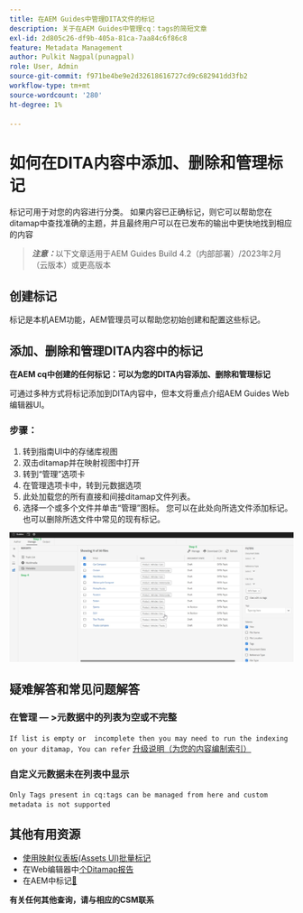 ```yaml
---
title: 在AEM Guides中管理DITA文件的标记
description: 关于在AEM Guides中管理cq：tags的简短文章
exl-id: 2d805c26-df9b-405a-81ca-7aa84c6f86c8
feature: Metadata Management
author: Pulkit Nagpal(punagpal)
role: User, Admin
source-git-commit: f971be4be9e2d32618616727cd9c682941dd3fb2
workflow-type: tm+mt
source-wordcount: '280'
ht-degree: 1%

---
```


# 如何在DITA内容中添加、删除和管理标记

标记可用于对您的内容进行分类。 如果内容已正确标记，则它可以帮助您在ditamap中查找准确的主题，并且最终用户可以在已发布的输出中更快地找到相应的内容

> **_注意：_**&#x200B;以下文章适用于AEM Guides Build 4.2（内部部署）/2023年2月（云版本）或更高版本


## 创建标记

标记是本机AEM功能，AEM管理员可以帮助您初始创建和配置这些标记。


## 添加、删除和管理DITA内容中的标记

**在AEM cq中创建的任何标记：可以为您的DITA内容添加、删除和管理标记**

可通过多种方式将标记添加到DITA内容中，但本文将重点介绍AEM Guides Web编辑器UI。

### 步骤：

1. 转到指南UI中的存储库视图
2. 双击ditamap并在映射视图中打开
3. 转到“管理”选项卡
4. 在管理选项卡中，转到元数据选项
5. 此处加载您的所有直接和间接ditamap文件列表。
6. 选择一个或多个文件并单击“管理”图标。 您可以在此处向所选文件添加标记。
也可以删除所选文件中常见的现有标记。

<img title="在AEM Guides中管理标记 " alt="管理DITA中的标记 " src="ManageTags.jpg">

## 疑难解答和常见问题解答

### 在管理 — >元数据中的列表为空或不完整

`If list is empty or  incomplete then you may need to run the indexing on your ditamap, You can refer` [升级说明（为您的内容编制索引）](https://experienceleague.adobe.com/docs/experience-manager-guides-learn/tutorials/install-guide/on-prem-ig/download-install-upgrade-aemg/upgrade-xml-documentation.html?lang=zh-Hans#steps-to-index-the-existing-content-to-use-the-new-find-and-replace%3A)

### 自定义元数据未在列表中显示

`Only Tags present in cq:tags can be managed from here and custom metadata is not supported`




## 其他有用资源

- [使用映射仪表板(Assets UI)批量标记](https://experienceleague.adobe.com/docs/experience-manager-guides-learn/tutorials/user-guide/manaege-metadata/map-editor-bulk-tagging.html?lang=en)
- 在Web编辑器中[个Ditamap报告](https://experienceleague.adobe.com/docs/experience-manager-guides-learn/tutorials/user-guide/reports-aem-guide/reports-web-editor.html?lang=en)
- 在AEM中标记[&#128279;](https://experienceleague.adobe.com/docs/experience-manager-learn/assets/configuring/tagging.html?lang=zh-Hans)


**有关任何其他查询，请与相应的CSM联系**
